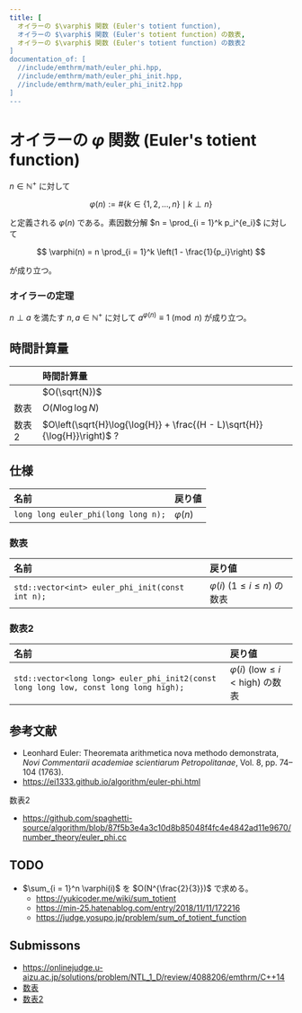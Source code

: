 ```yaml
---
title: [
  オイラーの $\varphi$ 関数 (Euler's totient function),
  オイラーの $\varphi$ 関数 (Euler's totient function) の数表,
  オイラーの $\varphi$ 関数 (Euler's totient function) の数表2
]
documentation_of: [
  //include/emthrm/math/euler_phi.hpp,
  //include/emthrm/math/euler_phi_init.hpp,
  //include/emthrm/math/euler_phi_init2.hpp
]
---
```


# オイラーの $\varphi$ 関数 (Euler's totient function)

$n \in \mathbb{N}^+$ に対して

$$
  \varphi(n) \mathrel{:=} \# \lbrace k \in \lbrace 1, 2, \ldots, n \rbrace \mid k \perp n \rbrace
$$

と定義される $\varphi(n)$ である。素因数分解 $n = \prod_{i = 1}^k p_i^{e_i}$ に対して

$$
  \varphi(n) = n \prod_{i = 1}^k \left(1 - \frac{1}{p_i}\right)
$$

が成り立つ。


### オイラーの定理

$n \perp a$ を満たす $n, a \in \mathbb{N}^+$ に対して $a^{\varphi(n)} \equiv 1 \pmod{n}$ が成り立つ。


## 時間計算量

||時間計算量|
|:--|:--|
||$O(\sqrt{N})$|
|数表|$O(N\log{\log{N}})$|
|数表2|$O\left(\sqrt{H}\log{\log{H}} + \frac{(H - L)\sqrt{H}}{\log{H}}\right)$ ?|


## 仕様

|名前|戻り値|
|:--|:--|
|`long long euler_phi(long long n);`|$\varphi(n)$|


### 数表

|名前|戻り値|
|:--|:--|
|`std::vector<int> euler_phi_init(const int n);`|$\varphi(i)$ ($1 \leq i \leq n$) の数表|


### 数表2

|名前|戻り値|
|:--|:--|
|`std::vector<long long> euler_phi_init2(const long long low, const long long high);`|$\varphi(i)$ ($\mathrm{low} \leq i < \mathrm{high}$) の数表|


## 参考文献

- Leonhard Euler: Theoremata arithmetica nova methodo demonstrata, *Novi Commentarii academiae scientiarum Petropolitanae*, Vol. 8, pp. 74–104 (1763).
- https://ei1333.github.io/algorithm/euler-phi.html

数表2
- https://github.com/spaghetti-source/algorithm/blob/87f5b3e4a3c10d8b85048f4fc4e4842ad11e9670/number_theory/euler_phi.cc


## TODO

- $\sum_{i = 1}^n \varphi(i)$ を $O(N^{\frac{2}{3}})$ で求める。
  - https://yukicoder.me/wiki/sum_totient
  - https://min-25.hatenablog.com/entry/2018/11/11/172216
  - https://judge.yosupo.jp/problem/sum_of_totient_function


## Submissons

- https://onlinejudge.u-aizu.ac.jp/solutions/problem/NTL_1_D/review/4088206/emthrm/C++14
- [数表](https://onlinejudge.u-aizu.ac.jp/solutions/problem/NTL_1_D/review/4088232/emthrm/C++14)
- [数表2](https://onlinejudge.u-aizu.ac.jp/solutions/problem/NTL_1_D/review/4088268/emthrm/C++14)
